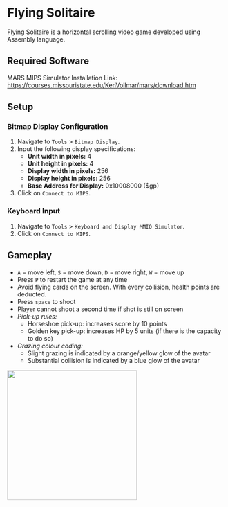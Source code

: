 # Flying Solitaire
Flying Solitaire is a horizontal scrolling video game developed using Assembly language.

## Required Software
MARS MIPS Simulator Installation Link: https://courses.missouristate.edu/KenVollmar/mars/download.htm

## Setup
### Bitmap Display Configuration
1. Navigate to `Tools` > `Bitmap Display`.
2. Input the following display specifications:
    - **Unit width in pixels:** 4
    - **Unit height in pixels:** 4
    - **Display width in pixels:** 256
    - **Display height in pixels:** 256
    - **Base Address for Display:** 0x10008000 ($gp)
3. Click on `Connect to MIPS`.

### Keyboard Input
1. Navigate to `Tools` > `Keyboard and Display MMIO Simulator`.
2. Click on `Connect to MIPS`.

## Gameplay
- `A` = move left, `S` = move down, `D` = move right, `W` = move up
- Press `P` to restart the game at any time
- Avoid flying cards on the screen. With every collision, health points are deducted.
- Press `space` to shoot
- Player cannot shoot a second time if shot is still on screen
- _Pick-up rules:_
    - Horseshoe pick-up: increases score by 10 points
    - Golden key pick-up: increases HP by 5 units (if there is the capacity to do so)
- _Grazing colour coding:_
    - Slight grazing is indicated by a orange/yellow glow of the avatar
    - Substantial collision is indicated by a blue glow of the avatar

<image src="https://user-images.githubusercontent.com/69637288/129254822-650a61b5-b48a-4124-960e-4e56ee8c9fab.png" width="300" height="300">

